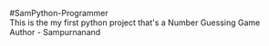 #SamPython-Programmer<br>
This is the my first python project that's a Number Guessing Game<br>
Author - Sampurnanand
